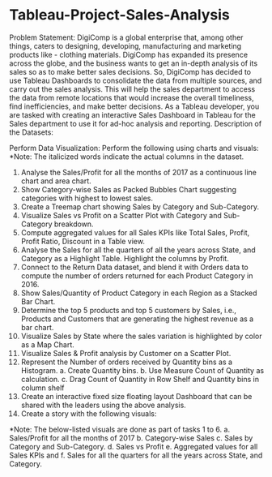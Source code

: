# Tableau-Project-Sales-Analysis

Problem Statement:
DigiComp is a global enterprise that, among other things, caters to designing, developing, manufacturing and marketing products like - clothing materials.
DigiComp has expanded its presence across the globe, and the business wants to get an in-depth analysis of its sales so as to make better sales decisions. So, DigiComp has decided to use Tableau Dashboards to consolidate the data from multiple sources, and carry out the sales analysis. This will help the sales department to access the data from remote locations that would increase the overall timeliness, find inefficiencies, and make better decisions.
As a Tableau developer, you are tasked with creating an interactive Sales Dashboard in Tableau for the Sales department to use it for ad-hoc analysis and reporting.
Description of the Datasets:
 
Perform Data Visualization:
Perform the following using charts and visuals:
*Note: The italicized words indicate the actual columns in the dataset.

1.	Analyse the Sales/Profit for all the months of 2017 as a continuous line chart and area chart. 
2.	Show Category-wise Sales as Packed Bubbles Chart suggesting categories with highest to lowest sales. 
3.	Create a Treemap chart showing Sales by Category and Sub-Category.
4.	Visualize Sales vs Profit on a Scatter Plot with Category and Sub-Category breakdown. 
5.	Compute aggregated values for all Sales KPIs like Total Sales, Profit, Profit Ratio, Discount in a Table view. 
6.	Analyse the Sales for all the quarters of all the years across State, and Category as a Highlight Table. Highlight the columns by Profit. 
7.	Connect to the Return Data dataset, and blend it with Orders data to compute the number of orders returned for each Product Category in 2016.
8.	Show Sales/Quantity of Product Category in each Region as a Stacked Bar Chart.  
9.	Determine the top 5 products and top 5 customers by Sales, i.e., Products and Customers that are generating the highest revenue as a bar chart. 
10.	Visualize Sales by State where the sales variation is highlighted by color as a Map Chart. 
11.	Visualize Sales & Profit analysis by Customer on a Scatter Plot. 
12.	Represent the Number of orders received by Quantity bins as a Histogram. 
 a.	Create Quantity bins.
 b.	Use Measure Count of Quantity as calculation.
 c.	Drag Count of Quantity in Row Shelf and Quantity bins in column shelf  
13.	Create an interactive fixed size floating layout Dashboard that can be shared with the leaders using the above analysis. 
14.	Create a story with the following visuals:

*Note: The below-listed visuals are done as part of tasks 1 to 6.
a.	Sales/Profit for all the months of 2017 
b.	Category-wise Sales 
c.	Sales by Category and Sub-Category.
d.	Sales vs Profit 
e.	Aggregated values for all Sales KPIs and
f.	Sales for all the quarters for all the years across State, and Category.

